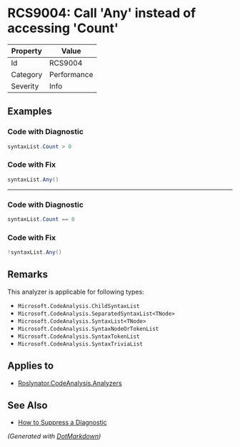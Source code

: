 # RCS9004: Call 'Any' instead of accessing 'Count'

| Property | Value       |
| -------- | ----------- |
| Id       | RCS9004     |
| Category | Performance |
| Severity | Info        |

## Examples

### Code with Diagnostic

```csharp
syntaxList.Count > 0
```

### Code with Fix

```csharp
syntaxList.Any()
```

- - -

### Code with Diagnostic

```csharp
syntaxList.Count == 0
```

### Code with Fix

```csharp
!syntaxList.Any()
```

## Remarks

This analyzer is applicable for following types:
* `Microsoft.CodeAnalysis.ChildSyntaxList`
* `Microsoft.CodeAnalysis.SeparatedSyntaxList<TNode>`
* `Microsoft.CodeAnalysis.SyntaxList<TNode>`
* `Microsoft.CodeAnalysis.SyntaxNodeOrTokenList`
* `Microsoft.CodeAnalysis.SyntaxTokenList`
* `Microsoft.CodeAnalysis.SyntaxTriviaList`

## Applies to

* [Roslynator.CodeAnalysis.Analyzers](https://www.nuget.org/packages/Roslynator.CodeAnalysis.Analyzers)

## See Also

* [How to Suppress a Diagnostic](../HowToConfigureAnalyzers.md#how-to-suppress-a-diagnostic)


*\(Generated with [DotMarkdown](http://github.com/JosefPihrt/DotMarkdown)\)*